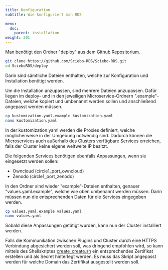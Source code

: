 ```yaml
---
title: Konfiguration
subtitle: Wie konfiguriert man RDS

menu:
  doc:
    parent: installation
weight: 301
---
```


Man benötigt den Ordner "deploy" aus dem Github Repositorium.

```bash
git clone https://github.com/Sciebo-RDS/Sciebo-RDS.git
cd ScieboRDS/deploy
```

Darin sind sämtliche Dateien enthalten, welche zur Konfiguration und Installation benötigt werden.

Um die Installation anzupassen, sind mehrere Dateien anzupassen. Dafür liegen im deploy- und in den jeweiligen Microservice-Ordnern ".example"-Dateien, welche kopiert und umbenannt werden sollen und anschließend angepasst werden müssen.

```bash
cp kustomization.yaml.example kustomization.yaml
nano kustomization.yaml
```

In der kustomization.yaml werden die Proxies definiert, welche möglicherweise in der Umgebung notwendig sind. Dadurch können die Microservices auch außerhalb des Clusters verfügbare Services erreichen, falls der Cluster keine eigene weltweite IP besitzt.

Die folgenden Services benötigen ebenfalls Anpassungen, wenn sie eingesetzt werden sollen:
- Owncloud (circle1_port_owncloud)  
- Zenodo (circle1_port_zenodo)

In den Ordner sind wieder "example"-Dateien enthalten, genauer "values.yaml.example", welche wie oben umbenannt werden müssen. Darin müssen nun die entsprechenden Daten für die Services eingegeben werden.

```bash
cp values.yaml.example values.yaml
nano values.yaml
```

Sobald diese Anpassungen getätigt wurden, kann nun der Cluster installiert werden.

Falls die Kommunikation zwischen Plugins und Cluster durch eine HTTPS Verbindung abgesichert werden soll, was dringend empfohlen wird, so kann mittels des Shellskriptes [create_create.sh](https://github.com/Sciebo-RDS/Sciebo-RDS/blob/master/deploy/create_certs.sh) ein entsprechendes Zertifikat erstellen und als Secret hinterlegt werden. Es muss das Skript angepasst werden für welche Domain das Zertifikat ausgestellt werden soll.
